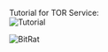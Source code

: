 Tutorial for TOR Service:  
![Tutorial](https://github.com/yuankong666/Ultimate-RAT-Collection/assets/128066597/4ab22a4a-9c3d-465c-8696-86b591a70196)


![BitRat](https://github.com/yuankong666/Ultimate-RAT-Collection/assets/128066597/aed99c3c-9f59-4019-9e34-d1146627d489)
